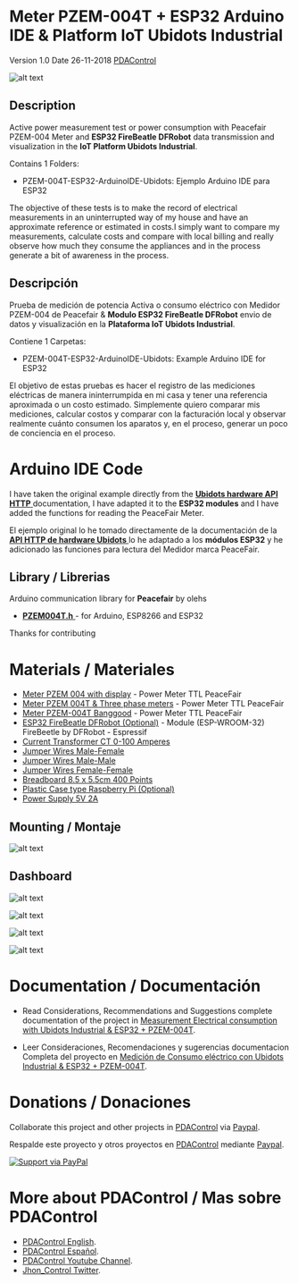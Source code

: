 # Meter PZEM-004T + ESP32 Arduino IDE & Platform IoT Ubidots Industrial 


Version 1.0   Date 26-11-2018   [PDAControl](http://pdacontrolen.com)

![alt text](http://pdacontroles.com/wp-content/uploads/2018/12/ubidots_1-1-github.png "ESP32-Ubidots")

## Description

Active power measurement test or power consumption with Peacefair PZEM-004 Meter and  **ESP32 FireBeatle DFRobot** data transmission and visualization in the **IoT Platform Ubidots Industrial**. 

Contains 1 Folders:

*  PZEM-004T-ESP32-ArduinoIDE-Ubidots: Ejemplo Arduino IDE para ESP32

The objective of these tests is to make the record of electrical measurements in an uninterrupted way of my house and have an approximate reference or estimated in costs.I simply want to compare my measurements, calculate costs and compare with local billing and really observe how much they consume the appliances and in the process generate a bit of awareness in the process.



## Descripción

Prueba de medición de potencia Activa o consumo eléctrico con Medidor PZEM-004 de Peacefair & **Modulo ESP32 FireBeatle DFRobot** envio de datos y visualización en la **Plataforma IoT Ubidots Industrial**.

Contiene 1 Carpetas:

* PZEM-004T-ESP32-ArduinoIDE-Ubidots:  Example Arduino IDE  for ESP32

El objetivo de estas pruebas es hacer el registro de las mediciones eléctricas de manera ininterrumpida en mi casa y tener una referencia aproximada o un costo estimado. Simplemente quiero comparar mis mediciones, calcular costos y comparar con la facturación local y observar realmente cuánto consumen los aparatos y, en el proceso, generar un poco de conciencia en el proceso.


# Arduino IDE Code

I have taken the original example directly from the [**Ubidots hardware API HTTP**  ](https://ubidots.com/docs/hw/?language=ESP#http) documentation, I have adapted it to the **ESP32 modules** and I have added the functions for reading the PeaceFair Meter.


El ejemplo original lo he tomado directamente de la documentación de la [**API HTTP de hardware Ubidots**  ](https://ubidots.com/docs/hw/?language=ESP#http) lo he adaptado a los **módulos ESP32** y he adicionado las funciones para lectura del Medidor marca PeaceFair.



## Library / Librerias


Arduino communication library for **Peacefair** by olehs

 * [**PZEM004T.h**  ](https://github.com/olehs/PZEM004T) - for Arduino, ESP8266 and ESP32

Thanks for contributing 


# Materials / Materiales

* [Meter PZEM 004 with display](http://s.click.aliexpress.com/e/YNVrZjq) - Power Meter TTL PeaceFair
* [Meter PZEM 004T & Three phase meters](http://s.click.aliexpress.com/e/uBunmAm) - Power Meter TTL PeaceFair
* [Meter PZEM-004T  Banggood](https://bit.ly/2HPyVJL) - Power Meter TTL PeaceFair
* [ESP32 FireBeatle DFRobot (Optional)](https://www.dfrobot.com/product-1590.html?tracking=5c027e8616927) - Module  (ESP-WROOM-32) FireBeetle by DFRobot - Espressif 
* [Current Transformer CT 0-100 Amperes](http://s.click.aliexpress.com/e/7u7m6YB) 
* [Jumper Wires Male-Female ](http://bit.ly/2KK4F9s) 
* [Jumper Wires Male-Male](http://bit.ly/2N7MZSb) 
* [Jumper Wires Female-Female](http://bit.ly/2L7HxOn) 
* [Breadboard 8.5 x 5.5cm 400 Points](http://bit.ly/2uant7G) 
* [Plastic Case type Raspberry Pi (Optional)](http://s.click.aliexpress.com/e/po06dgk) 
* [Power Supply 5V 2A](http://bit.ly/2uh5jAi) 




## Mounting / Montaje
![alt text](http://pdacontroles.com/wp-content/uploads/2018/12/casual-github.png "mounting")



## Dashboard 


![alt text](http://pdacontroles.com/wp-content/uploads/2018/12/1-github.png "dashboard 1")


![alt text](http://pdacontroles.com/wp-content/uploads/2018/12/1.5-github.png "dashboard 2")


![alt text](http://pdacontroles.com/wp-content/uploads/2018/12/2-github.png "dashboard 3")


![alt text](http://pdacontroles.com/wp-content/uploads/2018/12/3-github.png "dashboard 4")


# Documentation / Documentación 
* Read Considerations, Recommendations and Suggestions complete documentation of the project in [Measurement Electrical consumption with Ubidots Industrial & ESP32 + PZEM-004T](http://pdacontrolen.com/measurement-electrical-consumption-with-ubidots-industrial-esp32-pzem-004t/).


* Leer Consideraciones, Recomendaciones y sugerencias documentacion Completa del proyecto en  [Medición de Consumo eléctrico con Ubidots Industrial & ESP32 + PZEM-004T](http://pdacontroles.com/medicion-de-consumo-electrico-con-ubidots-industrial-esp32-pzem-004t/).

# Donations / Donaciones 
Collaborate this project and other projects in [PDAControl](http://pdacontrolen.com)  via [Paypal](https://www.paypal.me/pdacontrol). 

Respalde este proyecto y otros proyectos en [PDAControl](http://pdacontrolen.com)  mediante [Paypal](https://www.paypal.me/pdacontrol).

[![Support via PayPal](https://cdn.rawgit.com/twolfson/paypal-github-button/1.0.0/dist/button.svg)](https://www.paypal.me/pdacontrol)

# More about PDAControl / Mas sobre PDAControl
* [PDAControl English](http://pdacontrolen.com). 
* [PDAControl Español](http://pdacontroles.com). 
* [PDAControl Youtube Channel](https://www.youtube.com/channel/UCv1D6zrC0ZL0PSgM6tdEpPg/videos). 
* [Jhon_Control Twitter](https://twitter.com/Jhon_Control). 

